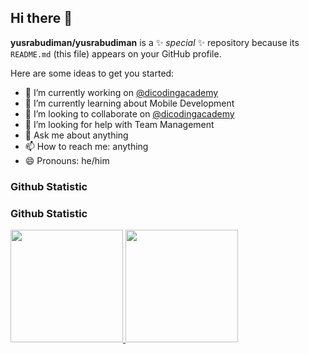 ## Hi there 👋


**yusrabudiman/yusrabudiman** is a ✨ _special_ ✨ repository because its `README.md` (this file) appears on your GitHub profile.

Here are some ideas to get you started:

- 🔭 I’m currently working on <a href="https://github.com/dicodingacademy">@dicodingacademy</a>
- 🌱 I’m currently learning about Mobile Development 
- 👯 I’m looking to collaborate on <a href="https://github.com/dicodingacademy">@dicodingacademy</a>
- 🤔 I’m looking for help with Team Management
- 💬 Ask me about anything
- 📫 How to reach me: anything
- 😄 Pronouns: he/him

### Github Statistic
### Github Statistic
<p align="left">
<a href="https://github.com/yusrabudiman">
  <img height="180em" src="https://github-readme-stats-eight-theta.vercel.app/api?username=yusrabudiman&show_icons=true&theme=algolia&include_all_commits=true&count_private=true"/>
  <img height="180em" src="https://github-readme-stats-eight-theta.vercel.app/api/top-langs/?username=yusrabudiman&layout=compact&langs_count=8&theme=algolia"/>
</a>
</p>

